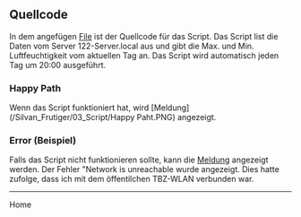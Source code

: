## Quellcode
In dem angefügen [File](/Silvan_Frutiger/03_Script/Quellcode.bash) ist der Quellcode für das Script.
Das Script list die Daten vom Server 122-Server.local aus und gibt die Max. und Min. Luftfeuchtigkeit vom aktuellen Tag an.
Das Script wird automatisch jeden Tag um 20:00 ausgeführt.

### Happy Path
Wenn das Script funktioniert hat, wird [Meldung](/Silvan_Frutiger/03_Script/Happy Paht.PNG) angezeigt.

### Error (Beispiel)
Falls das Script nicht funktionieren sollte, kann die [Meldung](/Silvan_Frutiger/03_Script/Error.PNG) angezeigt werden.
Der Fehler "Network is unreachable wurde angezeigt. Dies hatte zufolge, dass ich mit dem öffentilchen TBZ-WLAN verbunden war.

---
Home
